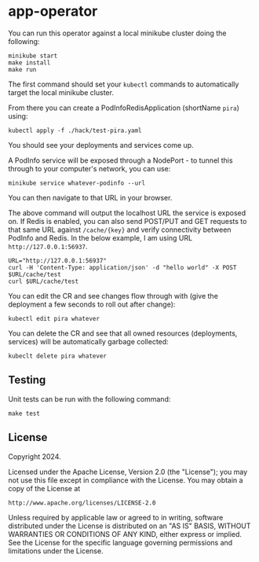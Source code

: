 # app-operator
You can run this operator against a local minikube cluster doing the following:
```
minikube start
make install
make run
```
The first command should set your `kubectl` commands to automatically target the local minikube cluster.

From there you can create a PodInfoRedisApplication (shortName `pira`) using:
```
kubectl apply -f ./hack/test-pira.yaml
```
You should see your deployments and services come up.

A PodInfo service will be exposed through a NodePort - to tunnel this through to your computer's network, you can use:
```
minikube service whatever-podinfo --url
```
You can then navigate to that URL in your browser.

The above command will output the localhost URL the service is exposed on. If Redis is enabled, you can also send POST/PUT and GET requests to that same URL against `/cache/{key}` and verify connectivity between PodInfo and Redis. In the below example, I am using URL `http://127.0.0.1:56937`.
```
URL="http://127.0.0.1:56937"
curl -H 'Content-Type: application/json' -d "hello world" -X POST $URL/cache/test
curl $URL/cache/test
```

You can edit the CR and see changes flow through with (give the deployment a few seconds to roll out after change):
```
kubectl edit pira whatever
```

You can delete the CR and see that all owned resources (deployments, services) will be automatically garbage collected:
```
kubeclt delete pira whatever
```

## Testing
Unit tests can be run with the following command:
```
make test
```

## License

Copyright 2024.

Licensed under the Apache License, Version 2.0 (the "License");
you may not use this file except in compliance with the License.
You may obtain a copy of the License at

    http://www.apache.org/licenses/LICENSE-2.0

Unless required by applicable law or agreed to in writing, software
distributed under the License is distributed on an "AS IS" BASIS,
WITHOUT WARRANTIES OR CONDITIONS OF ANY KIND, either express or implied.
See the License for the specific language governing permissions and
limitations under the License.

